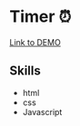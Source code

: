 # Timer :alarm_clock:
[Link to DEMO](Edennyk.github.io.webtimer)
## Skills
* html
* css
* Javascript


